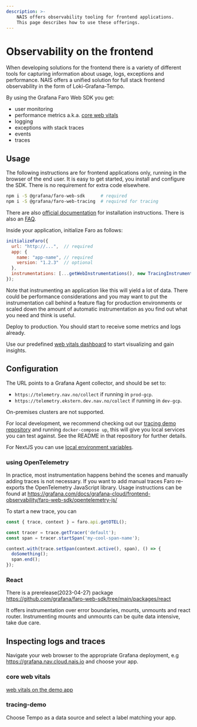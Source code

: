 ```yaml
---
description: >-
    NAIS offers observability tooling for frontend applications.
    This page describes how to use these offerings.
---
```


# Observability on the frontend

When developing solutions for the frontend there is a variety of different tools for capturing information about
usage, logs, exceptions and performance. NAIS offers a unified solution for full stack frontend observability in
the form of Loki-Grafana-Tempo.

By using the Grafana Faro Web SDK you get:
- user monitoring
- performance metrics a.k.a. [core web vitals](https://web.dev/vitals/)
- logging
- exceptions with stack traces
- events
- traces

## Usage

The following instructions are for frontend applications only, running in the browser of the end user.
It is easy to get started, you install and configure the SDK. There is no requirement for extra code elsewhere.

```sh
npm i -S @grafana/faro-web-sdk      # required
npm i -S @grafana/faro-web-tracing  # required for tracing
```

There are also [official documentation](https://grafana.com/docs/grafana-cloud/frontend-observability/) for installation
instructions. There is also an [FAQ](https://grafana.com/docs/grafana-cloud/frontend-observability/faro-web-sdk/faq/).

Inside your application, initialize Faro as follows:

```js
initializeFaro({
  url: "http://...",  // required
  app: {
    name: "app-name", // required
    version: "1.2.3"  // optional
  },
  instrumentations: [...getWebInstrumentations(), new TracingInstrumentation()],
});
```

Note that instrumenting an application like this will yield a lot of data. There could be
performance considerations and you may want to put the instrumentation call behind a feature flag
for production environments or scaled down the amount of automatic instrumentation as you find
out what you need and think is useful.


Deploy to production. You should start to receive some metrics and logs already.

Use our predefined [web vitals dashboard](https://grafana.nav.cloud.nais.io/d/k8g_nks4z/frontend-web-vitals) to start visualizing and gain insights.


## Configuration

The URL points to a Grafana Agent collector, and should be set to:
- `https://telemetry.nav.no/collect` if running in `prod-gcp`.
- `https://telemetry.ekstern.dev.nav.no/collect` if running in `dev-gcp`.

On-premises clusters are not supported.

For local development, we recommend checking out our [tracing demo repository](https://github.com/nais/tracing-demo)
and running `docker-compose up`, this will give you local services you can test against. See the README in that repository
for further details.

For NextJS you can use [local environment variables](https://nextjs.org/docs/basic-features/environment-variables).

### using OpenTelemetry

In practice, most instrumentation happens behind the scenes and manually adding traces is not necessary. If you want to add manual traces Faro re-exports the OpenTelemetry JavaScript library. Usage instructions can be found at
<https://grafana.com/docs/grafana-cloud/frontend-observability/faro-web-sdk/opentelemetry-js/>

To start a new trace, you can
```js
const { trace, context } = faro.api.getOTEL();

const tracer = trace.getTracer('default');
const span = tracer.startSpan('my-cool-span-name');

context.with(trace.setSpan(context.active(), span), () => {
  doSomething();
  span.end();
});

```

### React

There is a prerelease(2023-04-27) package <https://github.com/grafana/faro-web-sdk/tree/main/packages/react>

It offers instrumentation over error boundaries, mounts, unmounts and react router.
Instrumenting mounts and unmounts can be quite data intensive, take due care.


## Inspecting logs and traces

Navigate your web browser to the appropriate Grafana deployment, e.g https://grafana.nav.cloud.nais.io and choose your app.

### core web vitals
[web vitals on the demo app](https://grafana.nav.cloud.nais.io/d/k8g_nks4z/frontend-web-vitals)

### tracing-demo
Choose Tempo as a data source and select a label matching your app.

<!-- Local Variables: -->
<!-- jinx-languages: "en_US" -->
<!-- End: -->
